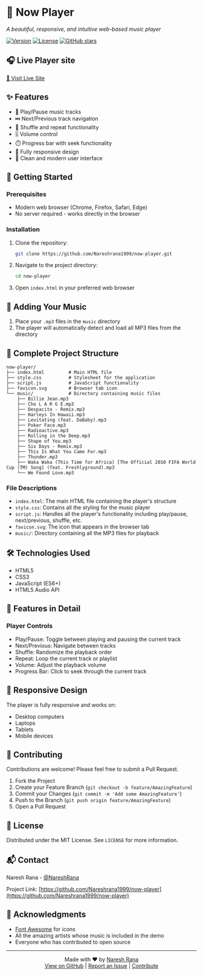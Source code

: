 # 🎵 Now Player

*A beautiful, responsive, and intuitive web-based music player*

[![Version](https://img.shields.io/badge/version-1.0.0-blue.svg)](https://github.com/Nareshrana1999/now-player)
[![License](https://img.shields.io/badge/license-MIT-green.svg)](LICENSE)
[![GitHub stars](https://img.shields.io/github/stars/Nareshrana1999/now-player?style=social)](https://github.com/Nareshrana1999/now-player/stargazers)

## 🎧 Live Player site

[🚀 Visit Live Site](https://nareshrana1999.github.io/now-player/)

## ✨ Features

- 🎵 Play/Pause music tracks
- ⏭️ Next/Previous track navigation
- 🔄 Shuffle and repeat functionality
- 🎚️ Volume control
- ⏱️ Progress bar with seek functionality
- 📱 Fully responsive design
- 🎨 Clean and modern user interface

## 🚀 Getting Started

### Prerequisites
- Modern web browser (Chrome, Firefox, Safari, Edge)
- No server required - works directly in the browser

### Installation

1. Clone the repository:
   ```bash
   git clone https://github.com/Nareshrana1999/now-player.git
   ```
2. Navigate to the project directory:
   ```bash
   cd now-player
   ```
3. Open `index.html` in your preferred web browser

## 🎵 Adding Your Music

1. Place your `.mp3` files in the `music` directory
2. The player will automatically detect and load all MP3 files from the directory

## 📂 Complete Project Structure

```
now-player/
├── index.html         # Main HTML file
├── style.css          # Stylesheet for the application
├── script.js          # JavaScript functionality
├── favicon.svg        # Browser tab icon
└── music/             # Directory containing music files
    ├── Billie Jean.mp3
    ├── Cho L A R G E.mp3
    ├── Despacito - Remix.mp3
    ├── Harleys In Hawaii.mp3
    ├── Levitating (feat. DaBaby).mp3
    ├── Poker Face.mp3
    ├── Radioactive.mp3
    ├── Rolling in the Deep.mp3
    ├── Shape of You.mp3
    ├── Six Days - Remix.mp3
    ├── This Is What You Came For.mp3
    ├── Thunder.mp3
    ├── Waka Waka (This Time for Africa) [The Official 2010 FIFA World Cup (TM) Song] (feat. Freshlyground).mp3
    └── We Found Love.mp3
```

### File Descriptions

- `index.html`: The main HTML file containing the player's structure
- `style.css`: Contains all the styling for the music player
- `script.js`: Handles all the player's functionality including play/pause, next/previous, shuffle, etc.
- `favicon.svg`: The icon that appears in the browser tab
- `music/`: Directory containing all the MP3 files for playback

## 🛠️ Technologies Used

- HTML5
- CSS3
- JavaScript (ES6+)
- HTML5 Audio API

## 🌟 Features in Detail

### Player Controls
- Play/Pause: Toggle between playing and pausing the current track
- Next/Previous: Navigate between tracks
- Shuffle: Randomize the playback order
- Repeat: Loop the current track or playlist
- Volume: Adjust the playback volume
- Progress Bar: Click to seek through the current track

## 📱 Responsive Design

The player is fully responsive and works on:
- Desktop computers
- Laptops
- Tablets
- Mobile devices

## 🤝 Contributing

Contributions are welcome! Please feel free to submit a Pull Request.

1. Fork the Project
2. Create your Feature Branch (`git checkout -b feature/AmazingFeature`)
3. Commit your Changes (`git commit -m 'Add some AmazingFeature'`)
4. Push to the Branch (`git push origin feature/AmazingFeature`)
5. Open a Pull Request

## 📝 License

Distributed under the MIT License. See `LICENSE` for more information.

## 📬 Contact

Naresh Rana - [@NareshRana](https://github.com/Nareshrana1999)

Project Link: [https://github.com/Nareshrana1999/now-player](https://github.com/Nareshrana1999/now-player)

## 🙏 Acknowledgments

- [Font Awesome](https://fontawesome.com/) for icons
- All the amazing artists whose music is included in the demo
- Everyone who has contributed to open source

---

<div align="center">
  Made with ❤️ by <a href="https://github.com/Nareshrana1999">Naresh Rana</a>
  <br>
  <a href="https://github.com/Nareshrana1999/now-player">View on GitHub</a> | 
  <a href="https://github.com/Nareshrana1999/now-player/issues">Report an Issue</a> | 
  <a href="https://github.com/Nareshrana1999/now-player/pulls">Contribute</a>
</div>
